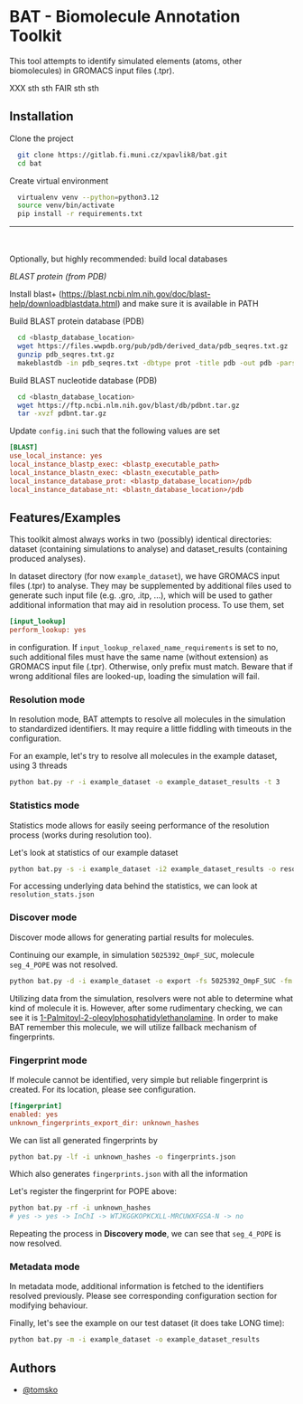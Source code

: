
# BAT - Biomolecule Annotation Toolkit

This tool attempts to identify simulated elements (atoms, other biomolecules) in GROMACS input files (.tpr).

XXX sth sth FAIR sth sth

## Installation

Clone the project
```bash
  git clone https://gitlab.fi.muni.cz/xpavlik8/bat.git
  cd bat
```

Create virtual environment
```bash
  virtualenv venv --python=python3.12
  source venv/bin/activate
  pip install -r requirements.txt
```  

---

\
\
Optionally, but highly recommended: build local databases


*BLAST protein (from PDB)*

Install blast+ (https://blast.ncbi.nlm.nih.gov/doc/blast-help/downloadblastdata.html) and make sure it is available in PATH

Build BLAST protein database (PDB)
```bash
  cd <blastp_database_location>
  wget https://files.wwpdb.org/pub/pdb/derived_data/pdb_seqres.txt.gz
  gunzip pdb_seqres.txt.gz
  makeblastdb -in pdb_seqres.txt -dbtype prot -title pdb -out pdb -parse_seqids
```

Build BLAST nucleotide database (PDB)
```bash
  cd <blastn_database_location>
  wget https://ftp.ncbi.nlm.nih.gov/blast/db/pdbnt.tar.gz
  tar -xvzf pdbnt.tar.gz
```

Update `config.ini` such that the following values are set
```ini
[BLAST]
use_local_instance: yes
local_instance_blastp_exec: <blastp_executable_path>
local_instance_blastn_exec: <blastn_executable_path>
local_instance_database_prot: <blastp_database_location>/pdb
local_instance_database_nt: <blastn_database_location>/pdb
```
## Features/Examples

This toolkit almost always works in two (possibly) identical directories: dataset (containing simulations to analyse)
and dataset_results (containing produced analyses).

In dataset directory (for now `example_dataset`), we have GROMACS input files (.tpr) to analyse.
They may be supplemented by additional files used to generate such input file (e.g. .gro, .itp, ...), 
which will be used to gather additional information that may aid in resolution process. To use them, set
```ini
[input_lookup]
perform_lookup: yes
```
in configuration. If `input_lookup_relaxed_name_requirements` is set to no, such additional files
must have the same name (without extension) as GROMACS input file (.tpr). Otherwise, only prefix must match.
Beware that if wrong additional files are looked-up, loading the simulation will fail.

### Resolution mode
In resolution mode, BAT attempts to resolve all molecules in the simulation to standardized identifiers.
It may require a little fiddling with timeouts in the configuration.

For an example, let's try to resolve all molecules in the example dataset, using 3 threads
```bash
python bat.py -r -i example_dataset -o example_dataset_results -t 3
```

### Statistics mode
Statistics mode allows for easily seeing performance of the resolution process (works during resolution too).

Let's look at statistics of our example dataset
```bash
python bat.py -s -i example_dataset -i2 example_dataset_results -o resolution_stats.json
```
For accessing underlying data behind the statistics, we can look at `resolution_stats.json`

### Discover mode
Discover mode allows for generating partial results for molecules.

Continuing our example, in simulation `5025392_OmpF_SUC`, molecule `seg_4_POPE` was not resolved.
```bash
python bat.py -d -i example_dataset -o export -fs 5025392_OmpF_SUC -fm seg_4_POPE
```

Utilizing data from the simulation, resolvers were not able to determine what kind of molecule it is.
However, after some rudimentary checking, we can see it is [1-Palmitoyl-2-oleoylphosphatidylethanolamine](https://www.ebi.ac.uk/chembl/explore/compound/CHEMBL285376).
In order to make BAT remember this molecule, we will utilize fallback mechanism of fingerprints.

### Fingerprint mode
If molecule cannot be identified, very simple but reliable fingerprint is created. For its location,
please see configuration.

```ini
[fingerprint]
enabled: yes
unknown_fingerprints_export_dir: unknown_hashes
```

We can list all generated fingerprints by
```bash
python bat.py -lf -i unknown_hashes -o fingerprints.json
```
Which also generates `fingerprints.json` with all the information

Let's register the fingerprint for POPE above:
```bash
python bat.py -rf -i unknown_hashes
# yes -> yes -> InChI -> WTJKGGKOPKCXLL-MRCUWXFGSA-N -> no
```

Repeating the process in **Discovery mode**, we can see that `seg_4_POPE` is now resolved.

### Metadata mode
In metadata mode, additional information is fetched to the identifiers resolved previously.
Please see corresponding configuration section for modifying behaviour.

Finally, let's see the example on our test dataset (it does take LONG time):
```bash
python bat.py -m -i example_dataset -o example_dataset_results
```

## Authors

- [@tomsko](tomas.pavlik5055@gmail.com)
